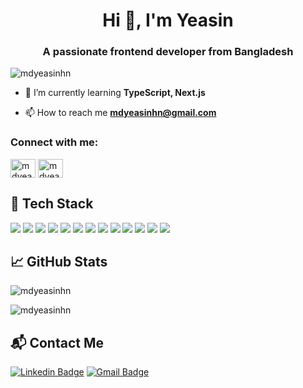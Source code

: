 <h1 align="center">Hi 👋, I'm Yeasin</h1>
<h3 align="center">A passionate frontend developer from Bangladesh</h3>

<p align="left"> <img src="https://komarev.com/ghpvc/?username=mdyeasinhn&label=Profile%20views&color=0e75b6&style=flat" alt="mdyeasinhn" /> </p>

- 🌱 I’m currently learning **TypeScript, Next.js**

- 📫 How to reach me **mdyeasinhn@gmail.com**

<h3 align="left">Connect with me:</h3>
<p align="left">
<a href="https://linkedin.com/in/mdyeasinhn" target="blank"><img align="center" src="https://raw.githubusercontent.com/rahuldkjain/github-profile-readme-generator/master/src/images/icons/Social/linked-in-alt.svg" alt="mdyeasinhn" height="30" width="40" /></a>
<a href="https://discord.gg/mdyeasin01" target="blank"><img align="center" src="https://raw.githubusercontent.com/rahuldkjain/github-profile-readme-generator/master/src/images/icons/Social/discord.svg" alt="mdyeasin01" height="30" width="40" /></a>
</p>

## 🧰 Tech Stack

<div>
  <img src="https://img.shields.io/badge/HTML5-E34F26?style=for-the-badge&logo=html5&logoColor=white" />
  <img src="https://img.shields.io/badge/CSS3-1572B6?style=for-the-badge&logo=css3&logoColor=white" />
  <img src="https://img.shields.io/badge/JavaScript-323330?style=for-the-badge&logo=javascript&logoColor=F7DF1E" />
  <img src="https://img.shields.io/badge/TypeScript-007ACC?style=for-the-badge&logo=typescript&logoColor=white" />
  <img src="https://img.shields.io/badge/React-20232A?style=for-the-badge&logo=react&logoColor=61DAFB" />
  <img src="https://img.shields.io/badge/Next.js-000000?style=for-the-badge&logo=nextdotjs&logoColor=white" />
  <img src="https://img.shields.io/badge/Node.js-339933?style=for-the-badge&logo=nodedotjs&logoColor=white" />
  <img src="https://img.shields.io/badge/Express.js-000000?style=for-the-badge&logo=express&logoColor=white" />
  <img src="https://img.shields.io/badge/Tailwind_CSS-38B2AC?style=for-the-badge&logo=tailwind-css&logoColor=white" />
  <img src="https://img.shields.io/badge/Firebase-ffca28?style=for-the-badge&logo=firebase&logoColor=black" />
  <img src="https://img.shields.io/badge/MongoDB-4EA94B?style=for-the-badge&logo=mongodb&logoColor=white" />
  <img src="https://img.shields.io/badge/Git-E44C30?style=for-the-badge&logo=git&logoColor=white" />
  <img src="https://img.shields.io/badge/Figma-F24E1E?style=for-the-badge&logo=figma&logoColor=white" />
</div>

## 📈 GitHub Stats

<p align="left">
  <img align="center" src="https://github-readme-stats.vercel.app/api?username=mdyeasinhn&show_icons=true&locale=en" alt="mdyeasinhn" />
</p>

<p><img align="center" src="https://github-readme-streak-stats.herokuapp.com/?user=mdyeasinhn&" alt="mdyeasinhn" /></p>

## 📬 Contact Me

[![Linkedin Badge](https://img.shields.io/badge/-LinkedIn-blue?style=flat-square&logo=Linkedin&logoColor=white&link=https://www.linkedin.com/in/mdyeasinhn)](https://www.linkedin.com/in/mdyeasinhn)
[![Gmail Badge](https://img.shields.io/badge/-Gmail-d14836?style=flat-square&logo=Gmail&logoColor=white&link=mailto:mdyeasinhn@gmail.com)](mailto:mdyeasinhn@gmail.com)
